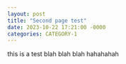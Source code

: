 ```yaml
---
layout: post
title: "Second page test"
date: 2023-10-22 17:21:00 -0000
categories: CATEGORY-1
---
```


this is a test
blah blah blah
hahahahah
